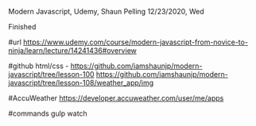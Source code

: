 Modern Javascript, Udemy, Shaun Pelling
12/23/2020, Wed

Finished

#url
https://www.udemy.com/course/modern-javascript-from-novice-to-ninja/learn/lecture/14241436#overview

#github
html/css - https://github.com/iamshaunjp/modern-javascript/tree/lesson-100
https://github.com/iamshaunjp/modern-javascript/tree/lesson-108/weather_app/img

#AccuWeather
https://developer.accuweather.com/user/me/apps

#commands
gulp watch
